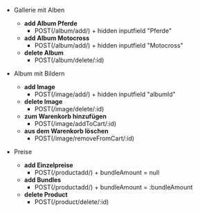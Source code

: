 - Gallerie mit Alben
  - **add Album Pferde**
    - POST(/album/add/) + hidden inputfield "Pferde"
  - **add Album Motocross**
    - POST(/album/add/) + hidden inputfield "Motocross"
  - **delete Album**
    - POST(/album/delete/:id)

- Album mit Bildern
  - **add Image**
    - POST(/image/add/) + hidden inputfield "albumId"
  - **delete Image**
    - POST(/image/delete/:id)
  - **zum Warenkorb hinzufügen**
    - POST(/image/addToCart/:id)
  - **aus dem Warenkorb löschen**
    - POST(/image/removeFromCart/:id)

- Preise
  - **add Einzelpreise**
    - POST(/productadd/) + bundleAmount = null
  - **add Bundles**
    - POST(/productadd/) + bundleAmount = :bundleAmount
  - **delete Product**
    - POST(/product/delete/:id)
